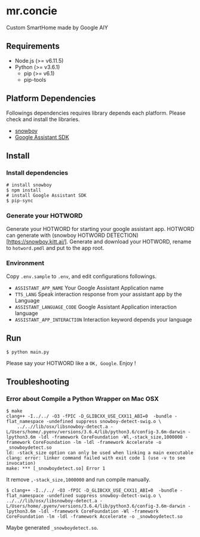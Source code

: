 # mr.concie

Custom SmartHome made by Google AIY

## Requirements

- Node.js (>= v6.11.5)
- Python (>= v3.6.1)
  - pip (>= v6.1)
  - pip-tools

## Platform Dependencies

Followings dependencies requires library depends each platform.
Please check and install the libraries.

- [snowboy](https://github.com/Kitt-AI/snowboy)
- [Google Assistant SDK](https://developers.google.com/assistant/sdk/guides/library/python/embed/setup)

## Install

### Install dependencies

```
# install snowboy
$ npm install
# install Google Assistant SDK
$ pip-sync
```

### Generate your HOTWORD

Generate your HOTWORD for starting your google assistant app. 
HOTWORD can generate with (snowboy HOTWORD DETECTION)[https://snowboy.kitt.ai/].
Generate and download your HOTWORD, rename to `hotword.pmdl` and put to the app root.

### Environment

Copy `.env.sample` to `.env`, and edit configurations followings.

- `ASSISTANT_APP_NAME` Your Google Assistant Application name
- `TTS_LANG` Speak interaction response from your assistant app by the Language
- `ASSISTANT_LANGUAGE_CODE` Google Assistant Application interaction language
- `ASSISTANT_APP_INTERACTION` Interaction keyword depends your language

## Run

```
$ python main.py
```

Please say your HOTWORD like a `OK, Google`.
Enjoy !

## Troubleshooting

### Error about Compile a Python Wrapper on Mac OSX

```
$ make
clang++ -I../../ -O3 -fPIC -D_GLIBCXX_USE_CXX11_ABI=0  -bundle -flat_namespace -undefined suppress snowboy-detect-swig.o \
	../..//lib/osx/libsnowboy-detect.a -L/Users/home/.pyenv/versions/3.6.4/lib/python3.6/config-3.6m-darwin -lpython3.6m -ldl -framework CoreFoundation -Wl,-stack_size,1000000 -framework CoreFoundation -lm -ldl -framework Accelerate -o _snowboydetect.so
ld: -stack_size option can only be used when linking a main executable
clang: error: linker command failed with exit code 1 (use -v to see invocation)
make: *** [_snowboydetect.so] Error 1
```

It remove `,-stack_size,1000000` and run compile manually.

```
$ clang++ -I../../ -O3 -fPIC -D_GLIBCXX_USE_CXX11_ABI=0  -bundle -flat_namespace -undefined suppress snowboy-detect-swig.o \
../..//lib/osx/libsnowboy-detect.a -L/Users/home/.pyenv/versions/3.6.4/lib/python3.6/config-3.6m-darwin -lpython3.6m -ldl -framework CoreFoundation -Wl -framework CoreFoundation -lm -ldl -framework Accelerate -o _snowboydetect.so
```

Maybe generated `_snowboydetect.so`.
